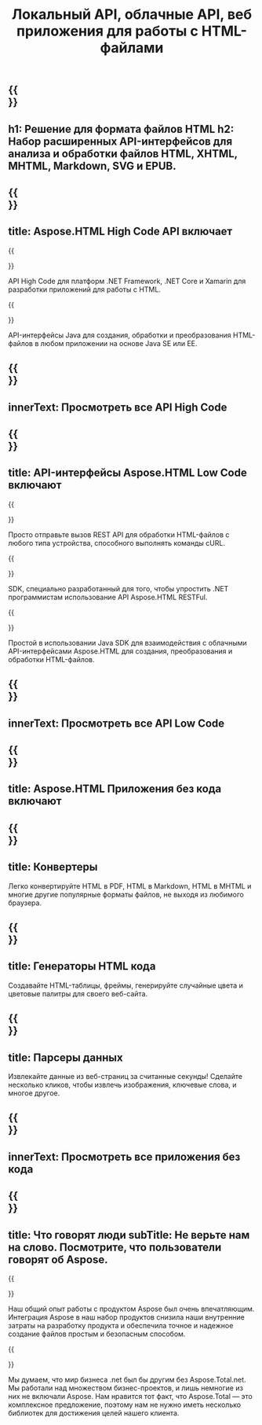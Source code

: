 ﻿---
translation: true
template: /templates/_template-html.md
title: Локальный API, облачные API, веб приложения для работы с HTML-файлами
weight: 30
url: /
description: Анализируйте файлы HTML, XHTML, EPUB, MHTML, SVG на .NET или Java, используя соответствующую локальную или облачную библиотеку.
---

{{<section banner>}}
---
h1: Решение для формата файлов HTML
h2: Набор расширенных API-интерфейсов для анализа и обработки файлов HTML, XHTML, MHTML, Markdown, SVG и EPUB.
---

{{<section include>}}
---
title: Aspose.HTML High Code API включает
---

{{<section net>}}

API High Code для платформ .NET Framework, .NET Core и Xamarin для разработки приложений для работы с HTML.

{{<section java>}}

API-интерфейсы Java для создания, обработки и преобразования HTML-файлов в любом приложении на основе Java SE или EE.


{{<section button1>}}
---
innerText: Просмотреть все API High Code
---

{{<section cloud>}}
---
title: API-интерфейсы Aspose.HTML Low Code включают
---

{{<section curl>}}

Просто отправьте вызов REST API для обработки HTML-файлов с любого типа устройства, способного выполнять команды cURL.

{{<section sdk-net>}}

SDK, специально разработанный для того, чтобы упростить .NET программистам использование API Aspose.HTML RESTFul.

{{<section sdk-java>}}

Простой в использовании Java SDK для взаимодействия с облачными API-интерфейсами Aspose.HTML для создания, преобразования и обработки HTML-файлов.

{{<section button2>}}
---
innerText: Просмотреть все API Low Code
---

{{<section apps>}}
---
title: Aspose.HTML Приложения без кода включают
---

{{<section converters>}}
---
title: Конвертеры
---

Легко конвертируйте HTML в PDF, HTML в Markdown, HTML в MHTML и многие другие популярные форматы файлов, не выходя из любимого браузера.

{{<section generators>}}
---
title: Генераторы HTML кода
---

Создавайте HTML-таблицы, фреймы, генерируйте случайные цвета и цветовые палитры для своего веб-сайта.

{{<section data>}}
---
title: Парсеры данных
---

Извлекайте данные из веб-страниц за считанные секунды! Сделайте несколько кликов, чтобы извлечь изображения, ключевые слова, и многое другое.

{{<section button3>}}
---
innerText: Просмотреть все приложения без кода
---

{{<section people>}}
---
title: Что говорят люди
subTitle: Не верьте нам на слово. Посмотрите, что пользователи говорят об Aspose.
---

{{<section first>}}

Наш общий опыт работы с продуктом Aspose был очень впечатляющим. Интеграция Aspose в наш набор продуктов снизила наши внутренние затраты на разработку продукта и обеспечила точное и надежное создание файлов простым и безопасным способом.

{{<section second>}}

Мы думаем, что мир бизнеса .net был бы другим без Aspose.Total.net. Мы работали над множеством бизнес-проектов, и лишь немногие из них не включали Aspose. Нам нравится тот факт, что Aspose.Total — это комплексное предложение, поэтому нам не нужно иметь несколько библиотек для достижения целей нашего клиента.